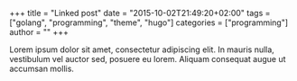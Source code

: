 +++
title = "Linked post"
date = "2015-10-02T21:49:20+02:00"
tags = ["golang", "programming", "theme", "hugo"]
categories = ["programming"]
author = ""
+++

Lorem ipsum dolor sit amet, consectetur adipiscing elit. In mauris nulla, vestibulum vel auctor sed, posuere eu lorem. Aliquam consequat augue ut accumsan mollis.
